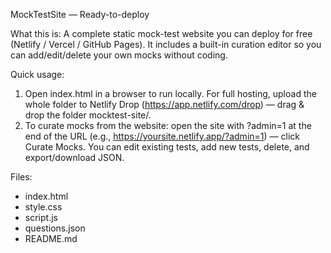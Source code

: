 MockTestSite — Ready-to-deploy

What this is:
A complete static mock-test website you can deploy for free (Netlify / Vercel / GitHub Pages). It includes a built-in curation editor so you can add/edit/delete your own mocks without coding.

Quick usage:
1. Open index.html in a browser to run locally. For full hosting, upload the whole folder to Netlify Drop (https://app.netlify.com/drop) — drag & drop the folder mocktest-site/.
2. To curate mocks from the website: open the site with ?admin=1 at the end of the URL (e.g., https://yoursite.netlify.app/?admin=1) — click Curate Mocks. You can edit existing tests, add new tests, delete, and export/download JSON.

Files:
- index.html
- style.css
- script.js
- questions.json
- README.md
